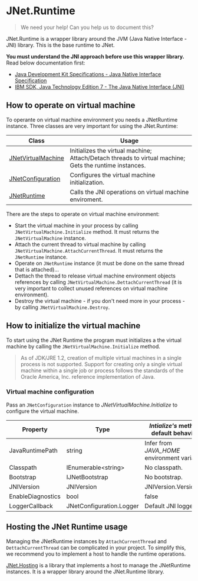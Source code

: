 # JNet.Runtime

> We need your help! Can you help us to document this?

JNet.Runtime is a wrapper library around the JVM (Java Native Interface - JNI) library. This is the base runtime to JNet.

**You must understand the JNI approach before use this wrapper library.** Read below documentation first:

* [Java Development Kit Specifications - Java Native Interface Specification](https://docs.oracle.com/en/java/javase/15/docs/specs/jni/index.html)
* [IBM SDK, Java Technology Edition 7 - The Java Native Interface (JNI)](https://www.ibm.com/docs/en/sdk-java-technology/7?topic=components-java-native-interface-jni)
## How to operate on virtual machine

To operante on virtual machine environment you needs a JNetRuntime instance. Three classes are very important for using the JNet.Runtime:

|Class|Usage|
|-|-|
|[JNetVirtualMachine](JNetVirtualMachine.cs)|Initializes the virtual machine; Attach/Detach threads to virtual machine; Gets the runtime instances.|
|[JNetConfiguration](JNetConfiguration.cs)|Configures the virtual machine initialization.|
|[JNetRuntime](JNetRuntime.cs)|Calls the JNI operations on virtual machine enviroment.|

There are the steps to operate on virtual machine environment:

- Start the virtual machine in your process by calling `JNetVirtualMachine.Initialize` method. It must returns the `JNetVirtualMachine` instance.
- Attach the current thread to virtual machine by calling `JNetVirtualMachine.AttachCurrentThread`. It must returns the `JNetRuntime` instance.
- Operate on `JNetRuntime` instance (it must be done on the same thread that is attached)...
- Dettach the thread to release virtual machine environment objects references by calling `JNetVirtualMachine.DettachCurrentThread` (it is very important to collect unused references on virtual machine environment).
- Destroy the virtual machine - if you don't need more in your process - by calling `JNetVirtualMachine.Destroy`.

## How to initialize the virtual machine

To start using the JNet Runtime the program must initializes a the virtual machine by calling the `JNetVirtualMachine.Initialize` method.

> As of JDK/JRE 1.2, creation of multiple virtual machines in a single process is not supported. Support for creating only a single virtual machine within a single job or process follows the standards of the Oracle America, Inc. reference implementation of Java.

### Virtual machine configuration

Pass an `JNetConfiguration` instance to *JNetVirtualMachine.Initialize* to configure the virtual machine.

|Property|Type|*Intialize's* method default behavior|
|-|-|-|
|JavaRuntimePath|string|Infer from *JAVA_HOME* environment variable.|
|Classpath|IEnumerable&lt;string&gt;|No classpath.|
|Bootstrap|IJNetBootstrap|No bootstrap.|
|JNIVersion|JNIVersion|JNIVersion.Version10|
|EnableDiagnostics|bool|false|
|LoggerCallback|JNetConfiguration.Logger|Default JNI logger.|

## Hosting the JNet Runtime usage

Managing the JNetRuntime instances by `AttachCurrentThread` and `DettachCurrentThread` can be complicated in your project. To simplify this, we recommend you to implement a host to handle the runtime operations.

[JNet.Hosting](http://nuget.org/packages/JNet.Hosting) is a library that implements a host to manage the JNetRuntime instances. It is a wrapper library around the JNet.Runtime library.
